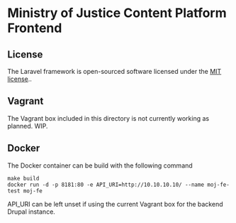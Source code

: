 # Ministry of Justice Content Platform Frontend

## License

The Laravel framework is open-sourced software licensed under the [MIT license](http://opensource.org/licenses/MIT)..

## Vagrant

The Vagrant box included in this directory is not currently working as planned. WIP.

## Docker

The Docker container can be build with the following command

    make build
    docker run -d -p 8181:80 -e API_URI=http://10.10.10.10/ --name moj-fe-test moj-fe

  API_URI can be left unset if using the current Vagrant box for the backend Drupal instance.
